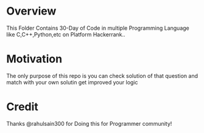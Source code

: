 # Overview
 
This Folder Contains 30-Day of Code in multiple Programming Language like C,C++,Python,etc on Platform Hackerrank..


# Motivation
The only purpose of this repo is you can check solution of that question and match with your own solutin get improved your logic

# Credit 
Thanks @rahulsain300  for Doing this for Programmer community!
